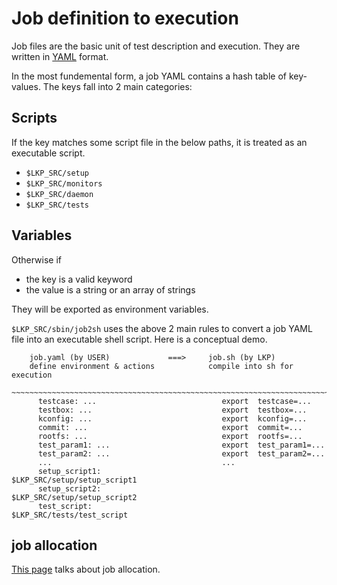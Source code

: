 # Job definition to execution


Job files are the basic unit of test description and execution.
They are written in [YAML](http://yaml.org/YAML_for_ruby.html) format.

In the most fundemental form, a job YAML contains a hash table of key-values.
The keys fall into 2 main categories:

## Scripts

If the key matches some script file in the below paths, it is treated as an
executable script.

  - `$LKP_SRC/setup`
  - `$LKP_SRC/monitors`
  - `$LKP_SRC/daemon`
  - `$LKP_SRC/tests`


## Variables

Otherwise if

  - the key is a valid keyword
  - the value is a string or an array of strings

They will be exported as environment variables.

`$LKP_SRC/sbin/job2sh` uses the above 2 main rules to convert a job YAML file
into an executable shell script. Here is a conceptual demo.

```
	job.yaml (by USER)             ===>     job.sh (by LKP)
	define environment & actions            compile into sh for execution
	~~~~~~~~~~~~~~~~~~~~~~~~~~~~~~~~~~~~~~~~~~~~~~~~~~~~~~~~~~~~~~~~~~~~~~~
	  testcase: ...                            export  testcase=...
	  testbox: ...                             export  testbox=...
	  kconfig: ...                             export  kconfig=...
	  commit: ...                              export  commit=...
	  rootfs: ...                              export  rootfs=...
	  test_param1: ...                         export  test_param1=...
	  test_param2: ...                         export  test_param2=...
	  ...                                      ...
	  setup_script1:                           $LKP_SRC/setup/setup_script1
	  setup_script2:                           $LKP_SRC/setup/setup_script2
	  test_script:                             $LKP_SRC/tests/test_script
```
## job allocation
[This page](README-job-allocation.html) talks about job allocation.
